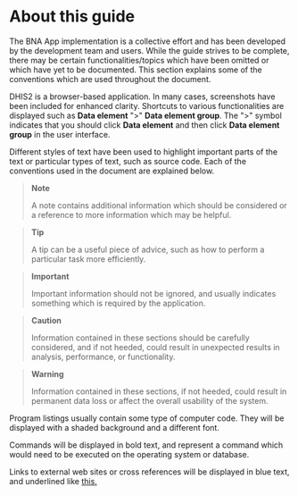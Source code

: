 
# About this guide

<!--DHIS2-SECTION-ID:about_this_guide_-->

The BNA App implementation is a collective effort and has been developed by the
development team and users. While the guide strives to be complete, there may be
certain functionalities/topics which have been omitted or which have yet to be
documented. This section explains some of the conventions which are used
throughout the document.

DHIS2 is a browser-based application. In many cases, screenshots have
been included for enhanced clarity. Shortcuts to various functionalities
are displayed such as **Data element** ">" **Data element group**. The
">" symbol indicates that you should click **Data element** and then
click **Data element group** in the user interface.

Different styles of text have been used to highlight important parts of
the text or particular types of text, such as source code. Each of the
conventions used in the document are explained below.

> **Note**
>
> A note contains additional information which should be considered or a
> reference to more information which may be helpful.

> **Tip**
>
> A tip can be a useful piece of advice, such as how to perform a
> particular task more efficiently.

> **Important**
>
> Important information should not be ignored, and usually indicates
> something which is required by the application.

> **Caution**
>
> Information contained in these sections should be carefully
> considered, and if not heeded, could result in unexpected results in
> analysis, performance, or functionality.

> **Warning**
>
> Information contained in these sections, if not heeded, could result
> in permanent data loss or affect the overall usability of the system.

Program listings usually contain some type of computer code.
They will be displayed with a shaded background and a different font.

Commands will be displayed in bold text, and represent a command which
would need to be executed on the operating system or database.

Links to external web sites or cross references will be displayed in
blue text, and underlined like [this.](http://www.dhis2.org)
